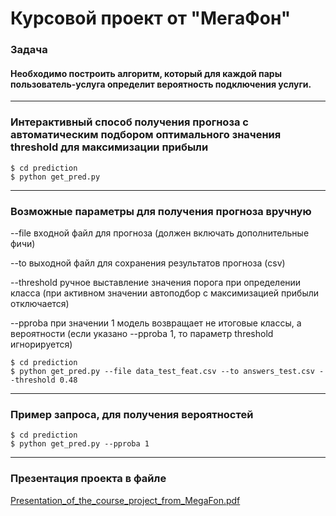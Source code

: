 # Курсовой проект от "МегаФон"

### Задача 
#### Необходимо построить  алгоритм, который для каждой пары пользователь-услуга определит вероятность подключения услуги.

---
### Интерактивный способ получения прогноза с автоматическим подбором оптимального значения threshold для максимизации прибыли

    $ cd prediction
    $ python get_pred.py  

---
### Возможные параметры для получения прогноза вручную


--file входной файл для прогноза (должен включать дополнительные фичи)

--to выходной файл для сохранения результатов прогноза (csv)

--threshold ручное выставление значения порога при определении класса (при активном значении автоподбор с максимизацией прибыли отключается)

--pproba при значении 1 модель возвращает не итоговые классы, а вероятности (если указано --pproba 1, то параметр threshold игнорируется)

    $ cd prediction
    $ python get_pred.py --file data_test_feat.csv --to answers_test.csv --threshold 0.48

---
### Пример запроса, для получения вероятностей

    $ cd prediction
    $ python get_pred.py --pproba 1

---
### Презентация проекта в файле
[Presentation_of_the_course_project_from_MegaFon.pdf](Presentation_of_the_course_project_from_MegaFon.pdf)

